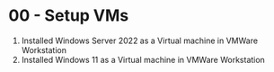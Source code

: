 # 00 - Setup VMs

1. Installed Windows Server 2022 as a Virtual machine in VMWare Workstation
2. Installed Windows 11 as a Virtual machine in VMWare Workstation